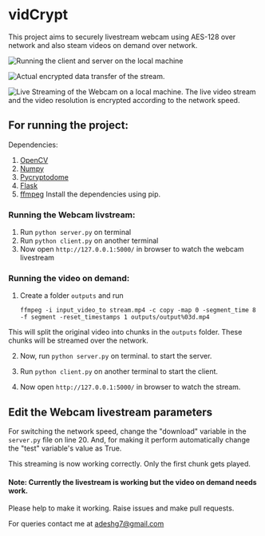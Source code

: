 # vidCrypt
This project aims to securely livestream webcam using AES-128 over network and also steam videos on demand over network.

![Running the client and server on the local machine](https://drive.google.com/uc?export=view&id=1dEfF_6cpf_-7jTcPyKdn5WRKLvEtsnQM)

![Actual encrypted data transfer of the stream.](https://drive.google.com/uc?export=view&id=145Zu_LapIj6DFEOEhiyei_ASFUrNIf4v)

![Live Streaming of the Webcam on a local machine. The live video stream and the video resolution is encrypted according to the network speed.](https://drive.google.com/uc?export=view&id=1Xol_5yKqo-pETdkYpgtD7zKHIEfVX2oU)

## For running the project:
Dependencies:
1. [OpenCV](https://www.pyimagesearch.com/2018/09/19/pip-install-opencv/)
2. [Numpy](http://www.numpy.org/)
3. [Pycryptodome](https://pycryptodome.readthedocs.io/)
4. [Flask](http://flask.pocoo.org/)
5. [ffmpeg](https://www.ffmpeg.org/)
Install the dependencies using pip.

### Running the Webcam livstream:
1. Run ```python server.py``` on terminal
2. Run ```python client.py``` on another terminal
3. Now open ```http://127.0.0.1:5000/``` in browser to watch the webcam livestream

### Running the video on demand:
1. Create a folder ```outputs``` and run 

   ```ffmpeg -i input_video_to stream.mp4 -c copy -map 0 -segment_time 8 -f segment -reset_timestamps 1 outputs/output%03d.mp4```

This will split the original video into chunks in the ```outputs``` folder. These chunks will be streamed over the network.

2. Now, run ```python server.py``` on terminal. to start the server.

3. Run ```python client.py``` on another terminal to start the client.

4. Now open ```http://127.0.0.1:5000/``` in browser to watch the stream.

## Edit the Webcam livestream parameters
For switching the network speed, change the "download" variable in the ```server.py``` file on line 20. And, for making it perform automatically change the "test" variable's value as True.

This streaming is now working correctly. Only the first chunk gets played. 

#### Note: Currently the livestream is working but the video on demand needs work.

Please help to make it working. Raise issues and make pull requests.

For queries contact me at adeshg7@gmail.com
 
